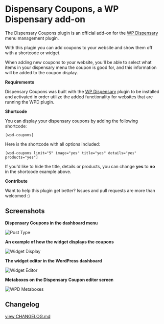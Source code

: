# Dispensary Coupons, a WP Dispensary add-on

The Dispensary Coupons plugin is an official add-on for the [WP Dispensary](https://www.wpdispensary.com) menu management plugin.

With this plugin you can add coupons to your website and show them off with a shortcode or widget.

When adding new coupons to your website, you'll be able to select what items in your dispensary menu the coupon is good for, and this information will be added to the coupon display.

**Requirements**

Dispensary Coupons was built with the [WP Dispensary](https://www.wpdispensary.com) plugin to be installed and activated in order utilize the added functionality for websites that are running the WPD plugin.

**Shortcode**

You can display your dispensary coupons by adding the following shortcode:

`[wpd-coupons]`

Here is the shortcode with all options included:

`[wpd-coupons limit="5" image="yes" title="yes" details="yes" products="yes"]`

If you'd like to hide the title, details or products, you can change **yes** to **no** in the shortcode example above.

**Contribute**

Want to help this plugin get better? Issues and pull requests are more than welcomed :)

## Screenshots

**Dispensary Coupons in the dashboard menu**

![Post Type](http://www.robertdevore.com/wp-content/uploads/2016/04/screenshot-1.jpg)

**An example of how the widget displays the coupons**

![Widget Display](http://www.robertdevore.com/wp-content/uploads/2016/04/screenshot-2.jpg)

**The widget editor in the WordPress dashboard**

![Widget Editor](http://www.robertdevore.com/wp-content/uploads/2016/04/screenshot-3.jpg)

**Metaboxes on the Dispensary Coupon editor screen**

![WPD Metaboxes](http://www.wpdispensary.com/wp-content/uploads/2016/04/screenshot-4.jpg)

## Changelog

[view CHANGELOG.md](https://github.com/deviodigital/dispensary-coupons/blob/master/CHANGELOG.md)